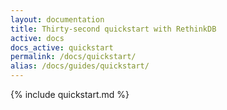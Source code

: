 ```yaml
---
layout: documentation
title: Thirty-second quickstart with RethinkDB
active: docs
docs_active: quickstart
permalink: /docs/quickstart/
alias: /docs/guides/quickstart/
---
```

{%  include quickstart.md %}

